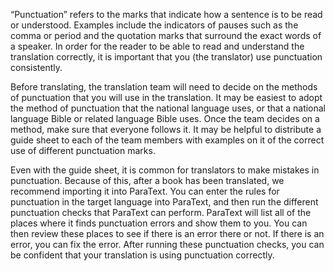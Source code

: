 
“Punctuation” refers to the marks that indicate how a sentence is to be read or understood. Examples include the indicators of pauses such as the comma or period and the quotation marks that surround the exact words of a speaker. In order for the reader to be able to read and understand the translation correctly, it is important that you (the translator) use punctuation consistently.

Before translating, the translation team will need to decide on the methods of punctuation that you will use in the translation. It may be easiest to adopt the method of punctuation that the national language uses, or that a national language Bible or related language Bible uses. Once the team decides on a method, make sure that everyone follows it. It may be helpful to distribute a guide sheet to each of the team members with examples on it of the correct use of different punctuation marks.

Even with the guide sheet, it is common for translators to make mistakes in punctuation. Because of this, after a book has been translated, we recommend importing it into ParaText. You can enter the rules for punctuation in the target language into ParaText, and then run the different punctuation checks that ParaText can perform. ParaText will list all of the places where it finds punctuation errors and show them to you. You can then review these places to see if there is an error there or not. If there is an error, you can fix the error. After running these punctuation checks, you can be confident that your translation is using punctuation correctly.